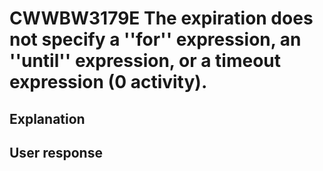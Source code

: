 # CWWBW3179E The expiration does not specify a ''for'' expression, an ''until'' expression, or a timeout expression (0 activity).

## Explanation

## User response